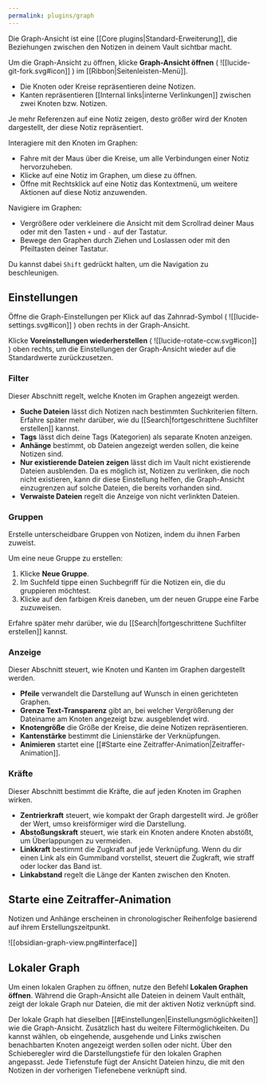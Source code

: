 ```yaml
---
permalink: plugins/graph
---
```


Die Graph-Ansicht ist eine [[Core plugins|Standard-Erweiterung]], die Beziehungen zwischen den Notizen in deinem Vault sichtbar macht.

Um die Graph-Ansicht zu öffnen, klicke **Graph-Ansicht öffnen** ( ![[lucide-git-fork.svg#icon]] ) im [[Ribbon|Seitenleisten-Menü]].

- Die Knoten oder Kreise repräsentieren deine Notizen.
- Kanten repräsentieren [[Internal links|interne Verlinkungen]] zwischen zwei Knoten bzw. Notizen.

Je mehr Referenzen auf eine Notiz zeigen, desto größer wird der Knoten dargestellt, der diese Notiz repräsentiert.

Interagiere mit den Knoten im Graphen:

- Fahre mit der Maus über die Kreise, um alle Verbindungen einer Notiz hervorzuheben.
- Klicke auf eine Notiz im Graphen, um diese zu öffnen.
- Öffne mit Rechtsklick auf eine Notiz das Kontextmenü, um weitere Aktionen auf diese Notiz anzuwenden.

Navigiere im Graphen:

- Vergrößere oder verkleinere die Ansicht mit dem Scrollrad deiner Maus oder mit den Tasten `+` und `-` auf der Tastatur.
- Bewege den Graphen durch Ziehen und Loslassen oder mit den Pfeiltasten deiner Tastatur.

Du kannst dabei `Shift` gedrückt halten, um die Navigation zu beschleunigen.

## Einstellungen

Öffne die Graph-Einstellungen per Klick auf das Zahnrad-Symbol ( ![[lucide-settings.svg#icon]] ) oben rechts in der Graph-Ansicht.

Klicke **Voreinstellungen wiederherstellen** ( ![[lucide-rotate-ccw.svg#icon]] ) oben rechts, um die Einstellungen der Graph-Ansicht wieder auf die Standardwerte zurückzusetzen.

### Filter

Dieser Abschnitt regelt, welche Knoten im Graphen angezeigt werden.

- **Suche Dateien** lässt dich Notizen nach bestimmten Suchkriterien filtern. Erfahre später mehr darüber, wie du [[Search|fortgeschrittene Suchfilter erstellen]] kannst.
- **Tags** lässt dich deine Tags (Kategorien) als separate Knoten anzeigen.
- **Anhänge** bestimmt, ob Dateien angezeigt werden sollen, die keine Notizen sind.
- **Nur existierende Dateien zeigen** lässt dich im Vault nicht existierende Dateien ausblenden. Da es möglich ist, Notizen zu verlinken, die noch nicht existieren, kann dir diese Einstellung helfen, die Graph-Ansicht einzugrenzen auf solche Dateien, die bereits vorhanden sind.
- **Verwaiste Dateien** regelt die Anzeige von nicht verlinkten Dateien.

### Gruppen

Erstelle unterscheidbare Gruppen von Notizen, indem du ihnen Farben zuweist.

Um eine neue Gruppe zu erstellen:

1. Klicke **Neue Gruppe**.
2. Im Suchfeld tippe einen Suchbegriff für die Notizen ein, die du gruppieren möchtest.
3. Klicke auf den farbigen Kreis daneben, um der neuen Gruppe eine Farbe zuzuweisen.

Erfahre später mehr darüber, wie du [[Search|fortgeschrittene Suchfilter erstellen]] kannst.

### Anzeige

Dieser Abschnitt steuert, wie Knoten und Kanten im Graphen dargestellt werden.

- **Pfeile** verwandelt die Darstellung auf Wunsch in einen gerichteten Graphen.
- **Grenze Text-Transparenz** gibt an, bei welcher Vergrößerung der Dateiname am Knoten angezeigt bzw. ausgeblendet wird.
- **Knotengröße** die Größe der Kreise, die deine Notizen repräsentieren.
- **Kantenstärke** bestimmt die Linienstärke der Verknüpfungen.
- **Animieren** startet eine [[#Starte eine Zeitraffer-Animation|Zeitraffer-Animation]].

### Kräfte

Dieser Abschnitt bestimmt die Kräfte, die auf jeden Knoten im Graphen wirken.

- **Zentrierkraft** steuert, wie kompakt der Graph dargestellt wird. Je größer der Wert, umso kreisförmiger wird die Darstellung.
- **Abstoßungskraft** steuert, wie stark ein Knoten andere Knoten abstößt, um Überlappungen zu vermeiden.
- **Linkkraft** bestimmt die Zugkraft auf jede Verknüpfung. Wenn du dir einen Link als ein Gummiband vorstellst, steuert die Zugkraft, wie straff oder locker das Band ist.
- **Linkabstand** regelt die Länge der Kanten zwischen den Knoten.

## Starte eine Zeitraffer-Animation

Notizen und Anhänge erscheinen in chronologischer Reihenfolge basierend auf ihrem Erstellungszeitpunkt.

![[obsidian-graph-view.png#interface]]

## Lokaler Graph

Um einen lokalen Graphen zu öffnen, nutze den Befehl **Lokalen Graphen öffnen**. Während die Graph-Ansicht alle Dateien in deinem Vault enthält, zeigt der lokale Graph nur Dateien, die mit der aktiven Notiz verknüpft sind.

Der lokale Graph hat dieselben [[#Einstellungen|Einstellungsmöglichkeiten]] wie die Graph-Ansicht. Zusätzlich hast du weitere Filtermöglichkeiten. Du kannst wählen, ob eingehende, ausgehende und Links zwischen benachbarten Knoten angezeigt werden sollen oder nicht. Über den Schieberegler wird die Darstellungstiefe für den lokalen Graphen angepasst. Jede Tiefenstufe fügt der Ansicht Dateien hinzu, die mit den Notizen in der vorherigen Tiefenebene verknüpft sind.
